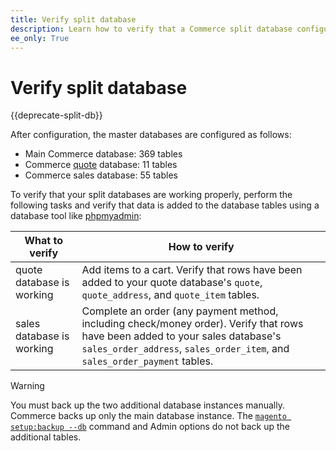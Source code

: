 ```yaml
---
title: Verify split database
description: Learn how to verify that a Commerce split database configuration is working properly.
ee_only: True
---
```


# Verify split database

{{deprecate-split-db}}

After configuration, the master databases are configured as follows:

- Main Commerce database: 369 tables
- Commerce [quote](https://glossary.magento.com/quote) database: 11 tables
- Commerce sales database: 55 tables

To verify that your split databases are working properly, perform the following tasks and verify that data is added to the database tables using a database tool like [phpmyadmin](https://devdocs.magento.com/guides/v2.4/install-gde/prereq/optional.html#install-optional-phpmyadmin):

| What to verify | How to verify |
| -------------- | ------------- |
| quote database is working | Add items to a cart. Verify that rows have been added to your quote database's `quote`, `quote_address`, and `quote_item` tables. |
| sales database is working | Complete an order (any payment method, including check/money order). Verify that rows have been added to your sales database's `sales_order_address`, `sales_order_item`, and `sales_order_payment` tables. |

>[!WARNING]
>
>You must back up the two additional database instances manually. Commerce backs up only the main database instance. The [`magento setup:backup --db`](https://devdocs.magento.com/guides/v2.4/install-gde/install/cli/install-cli-backup.html) command and Admin options do not back up the additional tables.

